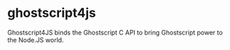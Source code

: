 # ghostscript4js
Ghostscript4JS binds the Ghostscript C API to bring Ghostscript power to the Node.JS world.
